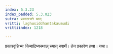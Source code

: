 ```yaml
---
index: 5.3.23
index_padded: 5.3.023
sutra: प्रकारवचने थाल्
vritti: laghusiddhantakaumudi
vrittiindex: 1218

---
```

प्रकारवृत्तिभ्यः किमादिभ्यस्थाल् स्यात् स्वार्थे। तेन प्रकारेण तथा। यथा॥